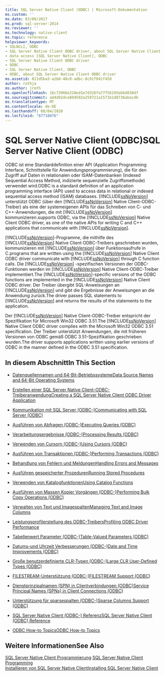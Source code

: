 ```yaml
---
title: SQL Server Native Client (ODBC) | Microsoft-Dokumentation
ms.custom: ''
ms.date: 03/09/2017
ms.prod: sql-server-2014
ms.reviewer: ''
ms.technology: native-client
ms.topic: reference
helpviewer_keywords:
- SQLNCLI, ODBC
- SQL Server Native Client ODBC driver, about SQL Server Native Client ODBC driver
- data access [SQL Server Native Client], ODBC
- SQL Server Native Client ODBC driver
- ODBC
- SQL Server Native Client, ODBC
- ODBC, about SQL Server Native Client ODBC driver
ms.assetid: 811d5ba3-a2b8-48c0-adbc-8c91f041f458
author: rothja
ms.author: jroth
ms.openlocfilehash: 16c73966e318ed1e7d326fa77f56195ebbd830df
ms.sourcegitcommit: ad4d92dce894592a259721a1571b1d8736abacdb
ms.translationtype: MT
ms.contentlocale: de-DE
ms.lasthandoff: 08/04/2020
ms.locfileid: "87718076"
---
```

# <a name="sql-server-native-client-odbc"></a><span data-ttu-id="7465e-102">SQL Server Native Client (ODBC)</span><span class="sxs-lookup"><span data-stu-id="7465e-102">SQL Server Native Client (ODBC)</span></span>
  <span data-ttu-id="7465e-103">ODBC ist eine Standarddefinition einer API (Application Programming Interface, Schnittstelle für Anwendungsprogrammierung), die für den Zugriff auf Daten in relationalen oder ISAM-Datenbanken (Indexed Sequential Access Method, indizierte sequenzielle Zugriffsmethode) verwendet wird.</span><span class="sxs-lookup"><span data-stu-id="7465e-103">ODBC is a standard definition of an application programming interface (API) used to access data in relational or indexed sequential access method (ISAM) databases.</span></span> [!INCLUDE[ssNoVersion](../../../includes/ssnoversion-md.md)] <span data-ttu-id="7465e-104">unterstützt ODBC (über den [!INCLUDE[ssNoVersion](../../../includes/ssnoversion-md.md)] Native Client-ODBC-Treiber) als eine der systemeigenen APIs für das Schreiben von C- und C++-Anwendungen, die mit [!INCLUDE[ssNoVersion](../../../includes/ssnoversion-md.md)] kommunizieren.</span><span class="sxs-lookup"><span data-stu-id="7465e-104">supports ODBC, via the [!INCLUDE[ssNoVersion](../../../includes/ssnoversion-md.md)] Native Client ODBC driver, as one of the native APIs for writing C and C++ applications that communicate with [!INCLUDE[ssNoVersion](../../../includes/ssnoversion-md.md)].</span></span>  
  
 [!INCLUDE[ssNoVersion](../../../includes/ssnoversion-md.md)]<span data-ttu-id="7465e-105">-Programme, die mithilfe des [!INCLUDE[ssNoVersion](../../../includes/ssnoversion-md.md)] Native Client ODBC-Treibers geschrieben wurden, kommunizieren mit [!INCLUDE[ssNoVersion](../../../includes/ssnoversion-md.md)] über Funktionsaufrufe in C.</span><span class="sxs-lookup"><span data-stu-id="7465e-105">programs that are written using the [!INCLUDE[ssNoVersion](../../../includes/ssnoversion-md.md)] Native Client ODBC driver communicate with [!INCLUDE[ssNoVersion](../../../includes/ssnoversion-md.md)] through C function calls.</span></span> <span data-ttu-id="7465e-106">Die [!INCLUDE[ssNoVersion](../../../includes/ssnoversion-md.md)] -spezifischen Versionen der ODBC-Funktionen werden im [!INCLUDE[ssNoVersion](../../../includes/ssnoversion-md.md)] Native Client-ODBC-Treiber implementiert.</span><span class="sxs-lookup"><span data-stu-id="7465e-106">The [!INCLUDE[ssNoVersion](../../../includes/ssnoversion-md.md)]-specific versions of the ODBC functions are implemented in the [!INCLUDE[ssNoVersion](../../../includes/ssnoversion-md.md)] Native Client ODBC driver.</span></span> <span data-ttu-id="7465e-107">Der Treiber übergibt SQL-Anweisungen an [!INCLUDE[ssNoVersion](../../../includes/ssnoversion-md.md)] und gibt die Ergebnisse der Anweisungen an die Anwendung zurück.</span><span class="sxs-lookup"><span data-stu-id="7465e-107">The driver passes SQL statements to [!INCLUDE[ssNoVersion](../../../includes/ssnoversion-md.md)] and returns the results of the statements to the application.</span></span>  
  
 <span data-ttu-id="7465e-108">Der [!INCLUDE[ssNoVersion](../../../includes/ssnoversion-md.md)] Native Client-ODBC-Treiber entspricht der Spezifikation für Microsoft Win32 ODBC 3.51.</span><span class="sxs-lookup"><span data-stu-id="7465e-108">The [!INCLUDE[ssNoVersion](../../../includes/ssnoversion-md.md)] Native Client ODBC driver complies with the Microsoft Win32 ODBC 3.51 specification.</span></span> <span data-ttu-id="7465e-109">Der Treiber unterstützt Anwendungen, die mit früheren Versionen von ODBC gemäß ODBC 3.51-Spezifikation geschrieben wurden.</span><span class="sxs-lookup"><span data-stu-id="7465e-109">The driver supports applications written using earlier versions of ODBC in the manner defined in the ODBC 3.51 specification.</span></span>  
  
## <a name="in-this-section"></a><span data-ttu-id="7465e-110">In diesem Abschnitt</span><span class="sxs-lookup"><span data-stu-id="7465e-110">In This Section</span></span>  
  
-   [<span data-ttu-id="7465e-111">Datenquellennamen und 64-Bit-Betriebssysteme</span><span class="sxs-lookup"><span data-stu-id="7465e-111">Data Source Names and 64-Bit Operating Systems</span></span>](data-source-names-and-64-bit-operating-systems.md)  
  
-   [<span data-ttu-id="7465e-112">Erstellen einer SQL Server Native Client-ODBC-Treiberanwendung</span><span class="sxs-lookup"><span data-stu-id="7465e-112">Creating a SQL Server Native Client ODBC Driver Application</span></span>](creating-a-driver-application.md)  
  
-   [<span data-ttu-id="7465e-113">Kommunikation mit SQL Server &#40;ODBC-&#41;</span><span class="sxs-lookup"><span data-stu-id="7465e-113">Communicating with SQL Server &#40;ODBC&#41;</span></span>](../../native-client-odbc-communication/communicating-with-sql-server-odbc.md)  
  
-   [<span data-ttu-id="7465e-114">Ausführen von Abfragen &#40;ODBC-&#41;</span><span class="sxs-lookup"><span data-stu-id="7465e-114">Executing Queries &#40;ODBC&#41;</span></span>](../../native-client-odbc-queries/executing-queries-odbc.md)  
  
-   [<span data-ttu-id="7465e-115">Verarbeitungsergebnisse &#40;ODBC-&#41;</span><span class="sxs-lookup"><span data-stu-id="7465e-115">Processing Results &#40;ODBC&#41;</span></span>](../../native-client-odbc-results/processing-results-odbc.md)  
  
-   [<span data-ttu-id="7465e-116">Verwenden von Cursorn &#40;ODBC-&#41;</span><span class="sxs-lookup"><span data-stu-id="7465e-116">Using Cursors &#40;ODBC&#41;</span></span>](../../native-client-odbc-cursors/using-cursors-odbc.md)  
  
-   [<span data-ttu-id="7465e-117">Ausführen von Transaktionen &#40;ODBC-&#41;</span><span class="sxs-lookup"><span data-stu-id="7465e-117">Performing Transactions &#40;ODBC&#41;</span></span>](../../../database-engine/dev-guide/performing-transactions-odbc.md)  
  
-   [<span data-ttu-id="7465e-118">Behandlung von Fehlern und Meldungen</span><span class="sxs-lookup"><span data-stu-id="7465e-118">Handling Errors and Messages</span></span>](../../native-client-odbc-error-messages/handling-errors-and-messages.md)  
  
-   [<span data-ttu-id="7465e-119">Ausführen gespeicherter Prozeduren</span><span class="sxs-lookup"><span data-stu-id="7465e-119">Running Stored Procedures</span></span>](../../native-client-odbc-stored-procedures/running-stored-procedures.md)  
  
-   [<span data-ttu-id="7465e-120">Verwenden von Katalogfunktionen</span><span class="sxs-lookup"><span data-stu-id="7465e-120">Using Catalog Functions</span></span>](using-catalog-functions.md)  
  
-   [<span data-ttu-id="7465e-121">Ausführen von Massen Kopier Vorgängen &#40;ODBC-&#41;</span><span class="sxs-lookup"><span data-stu-id="7465e-121">Performing Bulk Copy Operations &#40;ODBC&#41;</span></span>](../../native-client-odbc-bulk-copy-operations/performing-bulk-copy-operations-odbc.md)  
  
-   [<span data-ttu-id="7465e-122">Verwalten von Text und Imagespalten</span><span class="sxs-lookup"><span data-stu-id="7465e-122">Managing Text and Image Columns</span></span>](../../native-client-odbc-text-image-columns/managing-text-and-image-columns.md)  
  
-   [<span data-ttu-id="7465e-123">Leistungsprofilerstellung des ODBC-Treibers</span><span class="sxs-lookup"><span data-stu-id="7465e-123">Profiling ODBC Driver Performance</span></span>](profiling-odbc-driver-performance.md)  
  
-   [<span data-ttu-id="7465e-124">Tabellenwert Parameter &#40;ODBC-&#41;</span><span class="sxs-lookup"><span data-stu-id="7465e-124">Table-Valued Parameters &#40;ODBC&#41;</span></span>](../../native-client-odbc-table-valued-parameters/table-valued-parameters-odbc.md)  
  
-   [<span data-ttu-id="7465e-125">Datums-und Uhrzeit Verbesserungen &#40;ODBC-&#41;</span><span class="sxs-lookup"><span data-stu-id="7465e-125">Date and Time Improvements &#40;ODBC&#41;</span></span>](../../native-client-odbc-date-time/date-and-time-improvements-odbc.md)  
  
-   [<span data-ttu-id="7465e-126">Große benutzerdefinierte CLR-Typen &#40;ODBC-&#41;</span><span class="sxs-lookup"><span data-stu-id="7465e-126">Large CLR User-Defined Types &#40;ODBC&#41;</span></span>](large-clr-user-defined-types-odbc.md)  
  
-   [<span data-ttu-id="7465e-127">FILESTREAM-Unterstützung &#40;ODBC-&#41;</span><span class="sxs-lookup"><span data-stu-id="7465e-127">FILESTREAM Support &#40;ODBC&#41;</span></span>](filestream-support-odbc.md)  
  
-   [<span data-ttu-id="7465e-128">Dienstprinzipalnamen (SPN) in Clientverbindungen (ODBC)</span><span class="sxs-lookup"><span data-stu-id="7465e-128">Service Principal Names &#40;SPNs&#41; in Client Connections &#40;ODBC&#41;</span></span>](service-principal-names-spns-in-client-connections-odbc.md)  
  
-   [<span data-ttu-id="7465e-129">Unterstützung für sparsespalten &#40;ODBC-&#41;</span><span class="sxs-lookup"><span data-stu-id="7465e-129">Sparse Columns Support &#40;ODBC&#41;</span></span>](sparse-columns-support-odbc.md)  
  
-   [<span data-ttu-id="7465e-130">SQL Server Native Client &#40;ODBC-&#41; Referenz</span><span class="sxs-lookup"><span data-stu-id="7465e-130">SQL Server Native Client &#40;ODBC&#41; Reference</span></span>](../../../database-engine/dev-guide/sql-server-native-client-odbc-reference.md)  
  
-   [<span data-ttu-id="7465e-131">ODBC How-to Topics</span><span class="sxs-lookup"><span data-stu-id="7465e-131">ODBC How-to Topics</span></span>](../../native-client-odbc-how-to/odbc-how-to-topics.md)  
  
## <a name="see-also"></a><span data-ttu-id="7465e-132">Weitere Informationen</span><span class="sxs-lookup"><span data-stu-id="7465e-132">See Also</span></span>  
 <span data-ttu-id="7465e-133">[SQL Server Native Client Programmierung](../sql-server-native-client-programming.md) </span><span class="sxs-lookup"><span data-stu-id="7465e-133">[SQL Server Native Client Programming](../sql-server-native-client-programming.md) </span></span>  
 [<span data-ttu-id="7465e-134">Installieren von SQL Server Native Client</span><span class="sxs-lookup"><span data-stu-id="7465e-134">Installing SQL Server Native Client</span></span>](../applications/installing-sql-server-native-client.md)  
  
  
